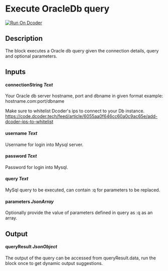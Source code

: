 # Execute OracleDb query
[![Run On Dcoder](https://static-content.dcoder.tech/dcoder-assets/run-on-dcoder.svg)](https://code.dcoder.tech/feed/project/614c8414244dc52a7ccd3bf6)

## Description
The block executes a Oracle db query given the connection details, query and optional parameters.

## Inputs
#### **connectionString**  *Text*
Your Oracle db server hostname, port and dbname in given format
example: hostname.com:port/dbname

Make sure to whitelist Dcoder's ips to connect to your Db instance. https://code.dcoder.tech/feed/article/6055aa0f646cc60a0c9ac65e/add-dcoder-ips-to-whitelist
#### **username**  *Text*
Username for login into Mysql server.
#### **password**  *Text*
Password for login into Mysql.
#### **query**  *Text*
MySql query to be executed, can contain :q for parameters to be replaced.
#### **parameters**  *JsonArray*
Optionally provide the value of parameters defined in query as :q as an array.

## Output
#### **queryResult**  *JsonObject*
The output of the query can be accessed from queryResult.data, run the block once to get dynamic output suggestions.

